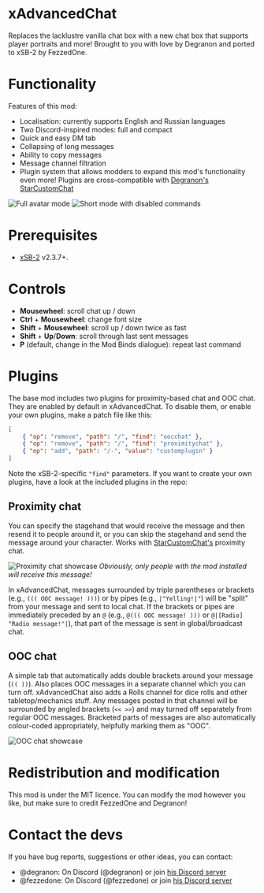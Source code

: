 # xAdvancedChat

Replaces the lacklustre vanilla chat box with a new chat box that supports player portraits and more!
Brought to you with love by Degranon and ported to xSB-2 by FezzedOne.

# Functionality

Features of this mod:

 - Localisation: currently supports English and Russian languages
 - Two Discord-inspired modes: full and compact
 - Quick and easy DM tab
 - Collapsing of long messages
 - Ability to copy messages
 - Message channel filtration
 - Plugin system that allows modders to expand this mod's functionality even more! Plugins are cross-compatible with [Degranon's StarCustomChat](https://github.com/KrashV/StarCustomChat)

![Full avatar mode](https://i.imgur.com/yLO8qWg.png)
![Short mode with disabled commands](https://i.imgur.com/oXtXDp7.png)

# Prerequisites

- [xSB-2](https://github.com/FezzedOne/xSB-2) v2.3.7+.

# Controls

 - **Mousewheel**: scroll chat up / down
 - **Ctrl** + **Mousewheel**: change font size
 - **Shift** + **Mousewheel**: scroll up / down twice as fast
 - **Shift** + **Up**/**Down**: scroll through last sent messages
 - **P** (default, change in the Mod Binds dialogue): repeat last command

# Plugins

The base mod includes two plugins for proximity-based chat and OOC chat.
They are enabled by default in xAdvancedChat. To disable them, or enable your own plugins, make a patch file like this:

```json
[
    { "op": "remove", "path": "/", "find": "oocchat" },
    { "op": "remove", "path": "/", "find": "proximitychat" },
    { "op": "add", "path": "/-", "value": "customplugin" }
]
```

Note the xSB-2-specific `"find"` parameters. If you want to create your own plugins, have a look at the included plugins in the repo:

## Proximity chat

You can specify the stagehand that would receive the message and then resend it to people around it, or you can skip the stagehand and send the message around your character. Works with [StarCustomChat's](https://github.com/KrashV/StarCustomChat) proximity chat.

![Proximity chat showcase](https://i.imgur.com/fbnNKF0.png)
*Obviously, only people with the mod installed will receive this message!*

In xAdvancedChat, messages surrounded by triple parentheses or brackets (e.g., `((( OOC message! )))`) or by pipes (e.g., `|"Yelling!|"`) will be "split" from your message and sent to local chat. If the brackets or pipes are immediately preceded by an `@` (e.g., `@((( OOC message! )))` or `@|[Radio] "Radio message!"|`), that part of the message is sent in global/broadcast chat.

## OOC chat

A simple tab that automatically adds double brackets around your message (`(( ))`). Also places OOC messages in a separate channel which you can turn off. xAdvancedChat also adds a Rolls channel for dice rolls and other tabletop/mechanics stuff. Any messages posted in that channel will be surrounded by angled brackets (`<< >>`) and may turned off separately from regular OOC messages. Bracketed parts of messages are also automatically colour-coded appropriately, helpfully marking them as "OOC".

![OOC chat showcase](https://i.imgur.com/AeTFO7a.png)

# Redistribution and modification

This mod is under the MIT licence. You can modify the mod however you like, but make sure to credit FezzedOne and Degranon!

# Contact the devs

If you have bug reports, suggestions or other ideas, you can contact:
- @degranon: On Discord (@degranon) or join [his Discord server](https://discord.gg/gnu8xRjS9p)
- @fezzedone: On Discord (@fezzedone) or join [his Discord server](https://discord.gg/S46Gk2t)
